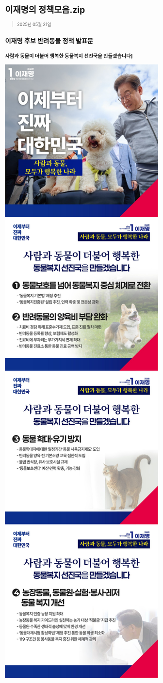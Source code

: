 # 이재명의 정책모음.zip

> 2025년 05월 21일
## 이재명 후보 반려동물 정책 발표문
### 사람과 동물이 더불어 행복한 동물복지 선진국을 만들겠습니다]

![공약 이미지](000.jpg)
![공약 이미지](001.jpg)
![공약 이미지](002.jpg)
![공약 이미지](003.jpg)